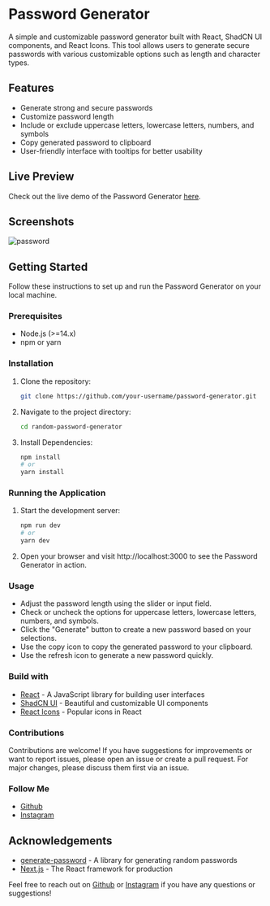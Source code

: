 # Password Generator

A simple and customizable password generator built with React, ShadCN UI components, and React Icons. This tool allows users to generate secure passwords with various customizable options such as length and character types.

## Features

- Generate strong and secure passwords
- Customize password length
- Include or exclude uppercase letters, lowercase letters, numbers, and symbols
- Copy generated password to clipboard
- User-friendly interface with tooltips for better usability

## Live Preview

Check out the live demo of the Password Generator [here](https://random-password-generator-xi-two.vercel.app/).

## Screenshots

![password](https://github.com/themrsami/random-password-generator/assets/91170768/cd5a9647-5b87-480f-97fc-0acb4c9b1ea5)


## Getting Started

Follow these instructions to set up and run the Password Generator on your local machine.

### Prerequisites

- Node.js (>=14.x)
- npm or yarn

### Installation

1. Clone the repository:
   ```bash
   git clone https://github.com/your-username/password-generator.git
    ```
2. Navigate to the project directory:
    ```bash
    cd random-password-generator
    ```
3. Install Dependencies:
    ```bash
    npm install
    # or
    yarn install
    ```
### Running the Application

1. Start the development server:

    ```bash
    npm run dev
    # or
    yarn dev
    ```

2. Open your browser and visit http://localhost:3000 to see the Password Generator in action.

### Usage

- Adjust the password length using the slider or input field.
- Check or uncheck the options for uppercase letters, lowercase letters, numbers, and symbols.
- Click the "Generate" button to create a new password based on your selections.
- Use the copy icon to copy the generated password to your clipboard.
- Use the refresh icon to generate a new password quickly.


### Build with

- [React](https://react.dev/) - A JavaScript library for building user interfaces
- [ShadCN UI](https://ui.shadcn.com/) - Beautiful and customizable UI components
- [React Icons](https://react-icons.github.io/react-icons/) - Popular icons in React

### Contributions

Contributions are welcome! If you have suggestions for improvements or want to report issues, please open an issue or create a pull request. For major changes, please discuss them first via an issue.

### Follow Me

- [Github](https://www.github.com/themrsami)
- [Instagram](https://www.instagram.com/themrsami)

## Acknowledgements

- [generate-password](https://www.npmjs.com/package/generate-password) - A library for generating random passwords
- [Next.js](https://nextjs.org/) - The React framework for production



Feel free to reach out on [Github](https://www.github.com/themrsami) or [Instagram](https://www.instagram.com/themrsami) if you have any questions or suggestions!
